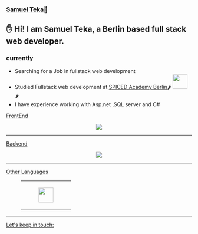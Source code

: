 ###  [Samuel Teka](https://www.https://github.com/samuellmfa)👋
 ✋ Hi! I am Samuel Teka, a Berlin based full stack web developer.
---
### currently 
- Searching for a Job in fullstack web development 
- Studied Fullstack web development at [SPICED Academy Berlin](https://www.spiced-academy.com/de/berlin)🌶	<img src="https://coursereport-production.imgix.net/uploads/school/logo/323/original/spiced-social-media-icon.png?w=200&h=200" width="40"/> 🌶
- I have experience working with Asp.net ,SQL server and C#  

  
[FrontEnd](https://github.com/samuellmfa#frontend)

  <figure>
<p align="center">
  <a href="https://skillicons.dev">
    <img src="https://skillicons.dev/icons?i=git,github,angular,azure,bootstrap,css,html,js" />
  </a>
</p>
</figure>
   
---
[Backend](https://github.com/samuellmfa#frontend)
<figure>
<p align="center">
  <a href="https://skillicons.dev">
    <img src="https://skillicons.dev/icons?i=c,cs,dotnet,,mongodb,nextjs,mysql" />
  </a>
</p>
</figure> 

---

[Other Languages](https://github.com/samuellmfa#frontend)
          
 <figure>
  <table>
    <tr>
      <td>
      <figure>
      <img src="https://camo.githubusercontent.com/1866f4f76bdaabac12b1a21e8eb5d9843e5eeb2beef87b6ae2274ab56f2c25ce/68747470733a2f2f63646e2e6a7364656c6976722e6e65742f67682f64657669636f6e732f64657669636f6e2f69636f6e732f656d626564646564632f656d626564646564632d6f726967696e616c2e737667" width="40" height="40"></figure>
      </td>
 </tr>
  </table>
 </figure> 
 
---
 

 
[Let's keep in touch:](https://github.com/samuellmfa#frontend)
